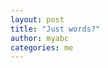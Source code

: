 ```yaml
---
layout: post
title: "Just words?"
author: myabc
categories: me
---
```



<object width="425" height="344"><param name="movie" value="http://www.youtube.com/v/7ffwY74XbS4&hl=en&fs=1&"></param><param name="allowFullScreen" value="true"></param><param name="allowscriptaccess" value="always"></param><embed src="http://www.youtube.com/v/7ffwY74XbS4&hl=en&fs=1&" type="application/x-shockwave-flash" allowscriptaccess="always" allowfullscreen="true" width="425" height="344"></embed></object>
